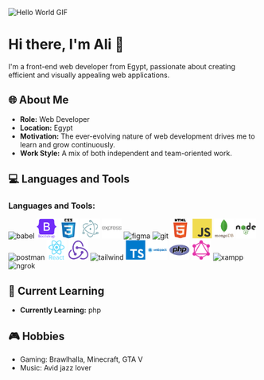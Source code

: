 ![Hello World GIF](https://i.giphy.com/media/v1.Y2lkPTc5MGI3NjExNW16MGJ5aHU3cjJtdXl0emcyem44aHlnd2Z6ODZkbG00bW5yOG5rNCZlcD12MV9pbnRlcm5hbF9naWZfYnlfaWQmY3Q9Zw/zOvBKUUEERdNm/giphy.gif)

# Hi there, I'm Ali 👋

I'm a front-end web developer from Egypt, passionate about creating efficient and visually appealing web applications.

## 🌐 About Me
- **Role:**  Web Developer
- **Location:** Egypt
- **Motivation:** The ever-evolving nature of web development drives me to learn and grow continuously.
- **Work Style:** A mix of both independent and team-oriented work.

## 💻 Languages and Tools
<h3 align="left">Languages and Tools:</h3>
<p align="left">
  <a href="https://babeljs.io/" target="_blank" rel="noreferrer" style="text-decoration: none;"> <img src="https://www.vectorlogo.zone/logos/babeljs/babeljs-icon.svg" alt="babel" width="40" height="40"/> </a>
  <a href="https://getbootstrap.com" target="_blank" rel="noreferrer" style="text-decoration: none;"> <img src="https://raw.githubusercontent.com/devicons/devicon/master/icons/bootstrap/bootstrap-plain-wordmark.svg" alt="bootstrap" width="40" height="40"/> </a>
  <a href="https://www.w3schools.com/css/" target="_blank" rel="noreferrer" style="text-decoration: none;"> <img src="https://raw.githubusercontent.com/devicons/devicon/master/icons/css3/css3-original-wordmark.svg" alt="css3" width="40" height="40"/> </a>
  <a href="https://www.electronjs.org" target="_blank" rel="noreferrer" style="text-decoration: none;"> <img src="https://raw.githubusercontent.com/devicons/devicon/master/icons/electron/electron-original.svg" alt="electron" width="40" height="40"/> </a>
  <a href="https://expressjs.com" target="_blank" rel="noreferrer" style="text-decoration: none;"> <img src="https://raw.githubusercontent.com/devicons/devicon/master/icons/express/express-original-wordmark.svg" alt="express" width="40" height="40"/> </a>
  <a href="https://www.figma.com/" target="_blank" rel="noreferrer" style="text-decoration: none;"> <img src="https://www.vectorlogo.zone/logos/figma/figma-icon.svg" alt="figma" width="40" height="40"/> </a>
  <a href="https://git-scm.com/" target="_blank" rel="noreferrer" style="text-decoration: none;"> <img src="https://www.vectorlogo.zone/logos/git-scm/git-scm-icon.svg" alt="git" width="40" height="40"/> </a>
  <a href="https://www.w3.org/html/" target="_blank" rel="noreferrer" style="text-decoration: none;"> <img src="https://raw.githubusercontent.com/devicons/devicon/master/icons/html5/html5-original-wordmark.svg" alt="html5" width="40" height="40"/> </a>
  <a href="https://developer.mozilla.org/en-US/docs/Web/JavaScript" target="_blank" rel="noreferrer" style="text-decoration: none;"> <img src="https://raw.githubusercontent.com/devicons/devicon/master/icons/javascript/javascript-original.svg" alt="javascript" width="40" height="40"/> </a>
  <a href="https://www.mongodb.com/" target="_blank" rel="noreferrer" style="text-decoration: none;"> <img src="https://raw.githubusercontent.com/devicons/devicon/master/icons/mongodb/mongodb-original-wordmark.svg" alt="mongodb" width="40" height="40"/> </a>
  <a href="https://nodejs.org" target="_blank" rel="noreferrer" style="text-decoration: none;"> <img src="https://raw.githubusercontent.com/devicons/devicon/master/icons/nodejs/nodejs-original-wordmark.svg" alt="nodejs" width="40" height="40"/> </a>
  <a href="https://postman.com" target="_blank" rel="noreferrer" style="text-decoration: none;"> <img src="https://www.vectorlogo.zone/logos/getpostman/getpostman-icon.svg" alt="postman" width="40" height="40"/> </a>
  <a href="https://reactjs.org/" target="_blank" rel="noreferrer" style="text-decoration: none;"> <img src="https://raw.githubusercontent.com/devicons/devicon/master/icons/react/react-original-wordmark.svg" alt="react" width="40" height="40"/> </a>
  <a href="https://redux.js.org" target="_blank" rel="noreferrer" style="text-decoration: none;"> <img src="https://raw.githubusercontent.com/devicons/devicon/master/icons/redux/redux-original.svg" alt="redux" width="40" height="40"/> </a>
  <a href="https://tailwindcss.com/" target="_blank" rel="noreferrer" style="text-decoration: none;"> <img src="https://www.vectorlogo.zone/logos/tailwindcss/tailwindcss-icon.svg" alt="tailwind" width="40" height="40"/> </a>
  <a href="https://www.typescriptlang.org/" target="_blank" rel="noreferrer" style="text-decoration: none;"> <img src="https://raw.githubusercontent.com/devicons/devicon/master/icons/typescript/typescript-original.svg" alt="typescript" width="40" height="40"/> </a>
  <a href="https://webpack.js.org" target="_blank" rel="noreferrer" style="text-decoration: none;"> <img src="https://raw.githubusercontent.com/devicons/devicon/d00d0969292a6569d45b06d3f350f463a0107b0d/icons/webpack/webpack-original-wordmark.svg" alt="webpack" width="40" height="40"/> </a>
  <a href="https://www.php.net/" target="_blank" rel="noreferrer" style="text-decoration: none;">
  <img src="https://raw.githubusercontent.com/devicons/devicon/master/icons/php/php-original.svg" alt="php" width="40" height="40" />
</a>
<a href="https://graphql.org/" target="_blank" rel="noreferrer" style="text-decoration: none;">
  <img src="https://raw.githubusercontent.com/devicons/devicon/master/icons/graphql/graphql-plain.svg" alt="graphql" width="40" height="40" />
</a>
<a href="https://www.apachefriends.org/" target="_blank" rel="noreferrer" style="text-decoration: none;">
  <img src="https://upload.wikimedia.org/wikipedia/commons/thumb/7/7e/XAMPP_logo.svg/512px-XAMPP_logo.svg.png" alt="xampp" width="40" height="40" />
</a>
<a href="https://ngrok.com/" target="_blank" rel="noreferrer" style="text-decoration: none;">
  <img src="https://ngrok.com/static/img/favicon/favicon-96x96.png" alt="ngrok" width="40" height="40" />
</a>

</p>

## 🚀 Current Learning
- **Currently Learning:** php

## 🎮 Hobbies
- Gaming: Brawlhalla, Minecraft, GTA V
- Music: Avid jazz lover
